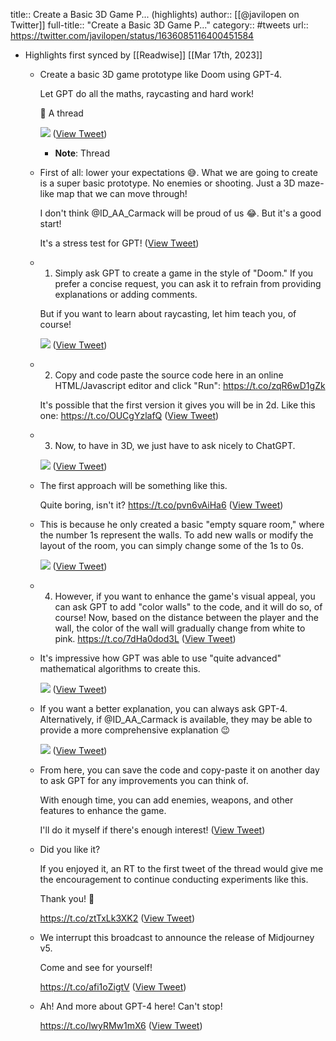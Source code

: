 title:: Create a Basic 3D Game P... (highlights)
author:: [[@javilopen on Twitter]]
full-title:: "Create a Basic 3D Game P..."
category:: #tweets
url:: https://twitter.com/javilopen/status/1636085116400451584

- Highlights first synced by [[Readwise]] [[Mar 17th, 2023]]
	- Create a basic 3D game prototype like Doom using GPT-4.
	  
	  Let GPT do all the maths, raycasting and hard work!
	  
	  🧵 A thread 
	  
	  ![](https://pbs.twimg.com/media/FrSKvcnagAEr9dN.jpg) ([View Tweet](https://twitter.com/javilopen/status/1636085116400451584))
		- **Note**: Thread
	- First of all: lower your expectations 😅. What we are going to create is a super basic prototype. No enemies or shooting. Just a 3D maze-like map that we can move through!
	  
	  I don't think @ID_AA_Carmack will be proud of us 😂. But it's a good start!
	  
	  It's a stress test for GPT! ([View Tweet](https://twitter.com/javilopen/status/1636085119785263104))
	- 1. Simply ask GPT to create a game in the style of "Doom." If you prefer a concise request, you can ask it to refrain from providing explanations or adding comments.
	  
	  But if you want to learn about raycasting, let him teach you, of course! 
	  
	  ![](https://pbs.twimg.com/media/FrSKv-jacAAaMzu.jpg) ([View Tweet](https://twitter.com/javilopen/status/1636085127414681600))
	- 2. Copy and code paste the source code here in an online HTML/Javascript editor and click "Run": https://t.co/zqR6wD1gZk
	  
	  It's possible that the first version it gives you will be in 2d. Like this one: https://t.co/OUCgYzlafQ ([View Tweet](https://twitter.com/javilopen/status/1636085171383603202))
	- 3. Now, to have in 3D, we just have to ask nicely to ChatGPT. 
	  
	  ![](https://pbs.twimg.com/media/FrSKzNqaEAAnCvc.jpg) ([View Tweet](https://twitter.com/javilopen/status/1636085183287009282))
	- The first approach will be something like this.
	  
	  Quite boring, isn't it? https://t.co/pvn6vAiHa6 ([View Tweet](https://twitter.com/javilopen/status/1636085228220616704))
	- This is because he only created a basic "empty square room," where the number 1s represent the walls. To add new walls or modify the layout of the room, you can simply change some of the 1s to 0s. 
	  
	  ![](https://pbs.twimg.com/media/FrSK2b7acAAHjyW.png) ([View Tweet](https://twitter.com/javilopen/status/1636085236873461761))
	- 4. However, if you want to enhance the game's visual appeal, you can ask GPT to add "color walls" to the code, and it will do so, of course! Now, based on the distance between the player and the wall, the color of the wall will gradually change from white to pink. https://t.co/7dHa0dod3L ([View Tweet](https://twitter.com/javilopen/status/1636085283522506752))
	- It's impressive how GPT was able to use "quite advanced" mathematical algorithms to create this. 
	  
	  ![](https://pbs.twimg.com/media/FrSK5xLaMAAk539.jpg) ([View Tweet](https://twitter.com/javilopen/status/1636085295203614720))
	- If you want a better explanation, you can always ask GPT-4. Alternatively, if @ID_AA_Carmack is available, they may be able to provide a more comprehensive explanation 😉 
	  
	  ![](https://pbs.twimg.com/media/FrSK6NfaIAAZGvu.jpg) ([View Tweet](https://twitter.com/javilopen/status/1636085302480752640))
	- From here, you can save the code and copy-paste it on another day to ask GPT for any improvements you can think of.
	  
	  With enough time, you can add enemies, weapons, and other features to enhance the game.
	  
	  I'll do it myself if there's enough interest! ([View Tweet](https://twitter.com/javilopen/status/1636085305580322817))
	- Did you like it?
	  
	  If you enjoyed it, an RT to the first tweet of the thread would give me the encouragement to continue conducting experiments like this.
	  
	  Thank you! 🙏
	  
	  https://t.co/ztTxLk3XK2 ([View Tweet](https://twitter.com/javilopen/status/1636085505459617799))
	- We interrupt this broadcast to announce the release of Midjourney v5.
	  
	  Come and see for yourself!
	  
	  https://t.co/afi1oZigtV ([View Tweet](https://twitter.com/javilopen/status/1636138930159460359))
	- Ah! And more about GPT-4 here! Can't stop!
	  
	  https://t.co/lwyRMw1mX6 ([View Tweet](https://twitter.com/javilopen/status/1636139540833505282))